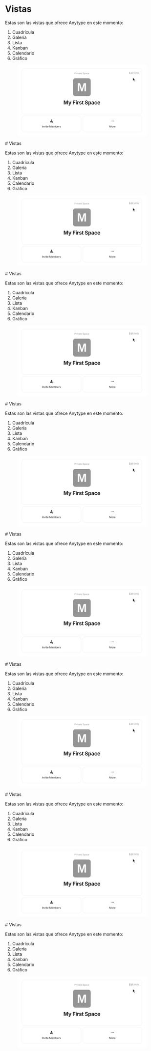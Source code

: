 # Vistas

Estas son las vistas que ofrece Anytype en este momento:

1. Cuadrícula
2. Galería
3. Lista
4. Kanban
5. Calendario
6. Gráfico

<figure><img src="../../.gitbook/assets/image (64).png" alt=""><figcaption></figcaption></figure>
# Vistas

Estas son las vistas que ofrece Anytype en este momento:

1. Cuadrícula
2. Galería
3. Lista
4. Kanban
5. Calendario
6. Gráfico

<figure><img src="../../.gitbook/assets/image (64).png" alt=""><figcaption></figcaption></figure>
# Vistas

Estas son las vistas que ofrece Anytype en este momento:

1. Cuadrícula
2. Galería
3. Lista
4. Kanban
5. Calendario
6. Gráfico

<figure><img src="../../.gitbook/assets/image (64).png" alt=""><figcaption></figcaption></figure>
# Vistas

Estas son las vistas que ofrece Anytype en este momento:

1. Cuadrícula
2. Galería
3. Lista
4. Kanban
5. Calendario
6. Gráfico

<figure><img src="../../.gitbook/assets/image (64).png" alt=""><figcaption></figcaption></figure>
# Vistas

Estas son las vistas que ofrece Anytype en este momento:

1. Cuadrícula
2. Galería
3. Lista
4. Kanban
5. Calendario
6. Gráfico

<figure><img src="../../.gitbook/assets/image (64).png" alt=""><figcaption></figcaption></figure>
# Vistas

Estas son las vistas que ofrece Anytype en este momento:

1. Cuadrícula
2. Galería
3. Lista
4. Kanban
5. Calendario
6. Gráfico

<figure><img src="../../.gitbook/assets/image (64).png" alt=""><figcaption></figcaption></figure>
# Vistas

Estas son las vistas que ofrece Anytype en este momento:

1. Cuadrícula
2. Galería
3. Lista
4. Kanban
5. Calendario
6. Gráfico

<figure><img src="../../.gitbook/assets/image (64).png" alt=""><figcaption></figcaption></figure>
# Vistas

Estas son las vistas que ofrece Anytype en este momento:

1. Cuadrícula
2. Galería
3. Lista
4. Kanban
5. Calendario
6. Gráfico

<figure><img src="../../.gitbook/assets/image (64).png" alt=""><figcaption></figcaption></figure>

